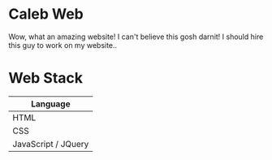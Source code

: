 # Caleb Web

Wow, what an amazing website! I can't believe this gosh darnit! I should hire this guy to work on my website..

# Web Stack

| Language |
| ------ |
| HTML |
| CSS |
| JavaScript / JQuery |
